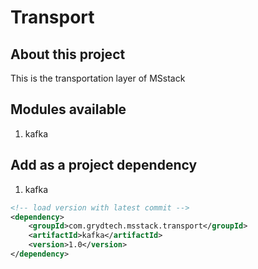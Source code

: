 # Transport
## About this project
This is the transportation layer of MSstack

## Modules available
1. kafka

## Add as a project dependency
1. kafka
```xml
<!-- load version with latest commit -->
<dependency>
    <groupId>com.grydtech.msstack.transport</groupId>
    <artifactId>kafka</artifactId>
    <version>1.0</version>
</dependency>
```
